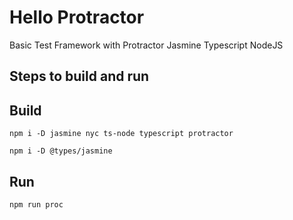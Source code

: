 # Hello Protractor
Basic Test Framework with Protractor Jasmine Typescript NodeJS

Steps to build and run
----------------------
Build
-----
`npm i -D jasmine nyc ts-node typescript protractor`

`npm i -D @types/jasmine`

Run
---
`npm run proc`
